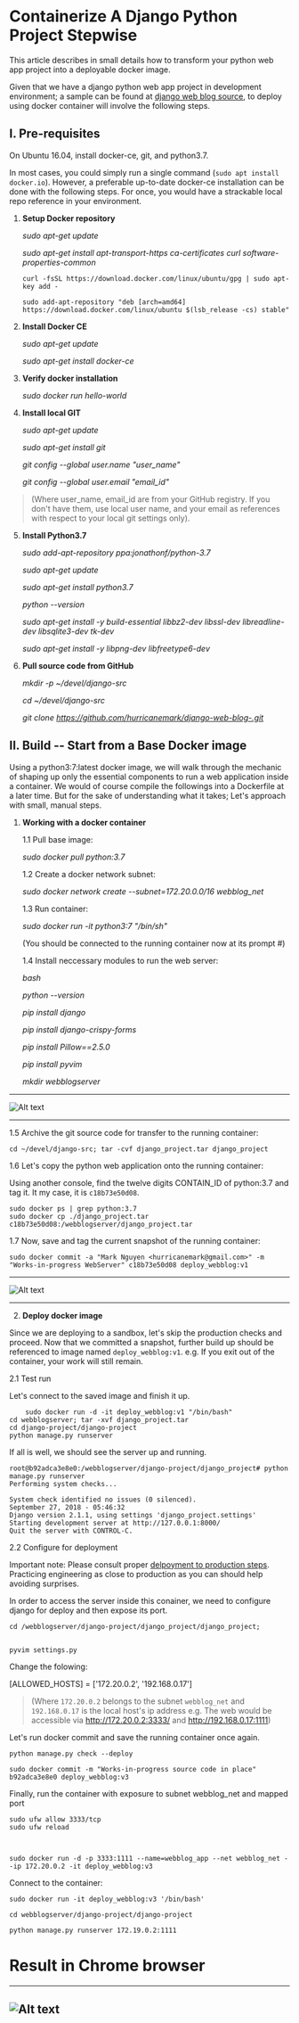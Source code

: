 # Containerize A Django Python Project Stepwise
This article describes in small details how to transform your python web app project into a deployable docker image.


Given that we have a django python web app project in development environment; a sample can be found at [django web blog source](https://github.com/hurricanemark/django-web-blog-), to deploy using docker container will involve the following steps.

## I.  Pre-requisites 
On Ubuntu 16.04, install docker-ce, git, and python3.7.  


In most cases, you could simply run a single command (`sudo apt install docker.io`).  However, a preferable up-to-date docker-ce installation can be done with the following steps.  For once, you would have a strackable local repo reference in your environment.

 1. **Setup Docker repository**
     
    *sudo apt-get update*

    *sudo apt-get install apt-transport-https ca-certificates curl software-properties-common*

    `curl -fsSL https://download.docker.com/linux/ubuntu/gpg | sudo apt-key add -`

    `sudo add-apt-repository "deb [arch=amd64] https://download.docker.com/linux/ubuntu $(lsb_release -cs) stable"`

 2. **Install Docker CE**

    *sudo apt-get update*

    *sudo apt-get install docker-ce*

 3. **Verify docker installation**

    *sudo docker run hello-world*

 4. **Install local GIT**
 
    *sudo apt-get update*

    *sudo apt-get install git*

    *git config --global user.name "user_name"*

    *git config --global user.email "email_id"*    
> (Where user_name, email_id are from your GitHub registry.  If you don't have them, use local user name, and your email as references with respect to your local git settings only).


 5. **Install Python3.7**

    *sudo add-apt-repository ppa:jonathonf/python-3.7*

    *sudo apt-get update*

    *sudo apt-get install python3.7*

    *python --version*

    *sudo apt-get install -y build-essential libbz2-dev libssl-dev libreadline-dev libsqlite3-dev tk-dev*

    *sudo apt-get install -y libpng-dev libfreetype6-dev*

 
 6. **Pull source code from GitHub**

    *mkdir -p ~/devel/django-src*

    *cd ~/devel/django-src*

    *git clone https://github.com/hurricanemark/django-web-blog-.git*


## II. Build -- Start from a Base Docker image
Using a python3:7:latest docker image, we will walk through the mechanic of shaping up only the essential components to run a web application inside a container.  We would of course compile the followings into a Dockerfile at a later time.  But for the sake of understanding what it takes; Let's approach with small, manual steps.

 1. **Working with a docker container**


    1.1  Pull base image:

    *sudo docker pull python:3.7*

    1.2  Create a docker network subnet:

    *sudo docker network create --subnet=172.20.0.0/16 webblog_net*

    1.3  Run container:    

    *sudo docker run -it python3:7 "/bin/sh"*

    (You should be connected to the running container now at its prompt #)

    1.4  Install neccessary modules to run the web server:


    *bash*        

    *python --version*        

    *pip install django*        

    *pip install django-crispy-forms*
        
    *pip install Pillow==2.5.0*

    *pip install pyvim*

    *mkdir webblogserver*

---

![Alt text](RunningPy37Container.png)

---
    

1.5 Archive the git source code for transfer to the running container:
    
    cd ~/devel/django-src; tar -cvf django_project.tar django_project
    


 1.6 Let's copy the python web application onto the running container:

Using another console, find the twelve digits CONTAIN_ID of python:3.7 and tag it.  It my case, it is `c18b73e50d08`.
    
    sudo docker ps | grep python:3.7
    sudo docker cp ./django_project.tar c18b73e50d08:/webblogserver/django_project.tar




 1.7 Now, save and tag the current snapshot of the running container:
    

    sudo docker commit -a "Mark Nguyen <hurricanemark@gmail.com>" -m "Works-in-progress WebServer" c18b73e50d08 deploy_webblog:v1
    
---

![Alt text](DockerCommitWebBlog.png)

---

 2. **Deploy docker image**





Since we are deploying to a sandbox, let's skip the production checks and proceed.  Now that we committed a snapshot, further build up should be referenced to image named `deploy_webblog:v1`.  e.g. If you exit out of the container, your work will still remain.



 2.1 Test run


Let's connect to the saved image and finish it up.

        sudo docker run -d -it deploy_webblog:v1 "/bin/bash"
    cd webblogserver; tar -xvf django_project.tar
    cd django-project/django-project
    python manage.py runserver 

If all is well, we should see the server up and running.

```
root@b92adca3e8e0:/webblogserver/django-project/django_project# python manage.py runserver
Performing system checks...

System check identified no issues (0 silenced).
September 27, 2018 - 05:46:32
Django version 2.1.1, using settings 'django_project.settings'
Starting development server at http://127.0.0.1:8000/
Quit the server with CONTROL-C.

```


 2.2  Configure for deployment

Important note:  Please consult proper [delpoyment to production steps](https://developer.mozilla.org/en-US/docs/Learn/Server-side/Django/Deployment).  Practicing engineering as close to production as you can should help avoiding surprises.  


In order to access the server inside this conainer, we need to configure django for deploy and then expose its port. 

    cd /webblogserver/django-project/django_project/django_project; 


    pyvim settings.py

Change the folowing:

[ALLOWED_HOSTS] = ['172.20.0.2', '192.168.0.17']

> (Where `172.20.0.2` belongs to the subnet `webblog_net` and `192.168.0.17` is the local host's ip address
e.g.
The web would be accessible via
http://172.20.0.2:3333/
and http://192.168.0.17:1111)



Let's run docker commit and save the running container once again.


    python manage.py check --deploy

    sudo docker commit -m "Works-in-progress source code in place" b92adca3e8e0 deploy_webblog:v3

Finally, run the container with exposure to subnet webblog_net and mapped port

    sudo ufw allow 3333/tcp
    sudo ufw reload



    sudo docker run -d -p 3333:1111 --name=webblog_app --net webblog_net --ip 172.20.0.2 -it deploy_webblog:v3 

Connect to the container:



    sudo docker run -it deploy_webblog:v3 '/bin/bash'

    cd webblogserver/django-project/django-project

    python manage.py runserver 172.19.0.2:1111




# **Result in Chrome browser**


---
![Alt text](SampleWebBlog.png)
---
